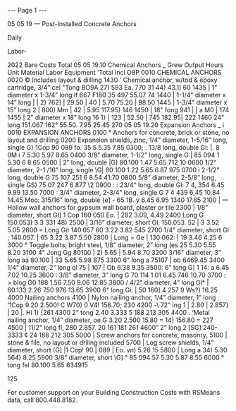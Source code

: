 

--- Page 1 ---

05 05 19 — Post-Installed Concrete Anchors

Daily

Labor-

2022 Bare Costs Total
05 05 19.10 Chemical Anchors _ Grew Output Hours Unit Material Labor Equipment ‘Total Incl O8P
0010 CHEMICAL ANCHORS
0020 © Includes layout & diilling
1430 ' Chemical anchor, w/tod & epoxy cartridge, 3/4” cel "Tong BO9A 27) 593 Ea. 770 31 44) 43.1] 60
1435 | 1” diameter x 1-3/4” long if 667 F180 35 497 55.07 74
1440 | 1-1/4" diameter x 14” long | | 2) 762] | 29.50 | 40 | 5.70 75.20 | 98.50
1445 | 1-3/4" diameter x 15” long 2 | 800) Mm | 42 | 5.95 117.95) 146
1450 | 18" fong 941 | | a M0 | 174
1455 | 2" diameter x 18” long 16 1} | 123 | 52.50 | 745 182.95| 222
1460 24" long 151.067 162° 55.50. 7.95 25.45 270
05 05 19.20 Expansion Anchors _ i
0010 EXPANSION ANCHORS
0100 ° Anchors for concrete, brick or stone, no layout and drilling
0200 Expansion shields, zinc, 1/4” diameter, 1-5/16" long, single G} 1Cop 90 089 fo. 35 5 5.35 7.85
0300; . 13/8 long, double Gl: |. 8 0M i 7 5.30 5.97 8.65
0400 3/8” diameter, 1-1/2” long, single G | 85 094 1 5.30 6 8.65
0500 | 2” long, double |G] 80.100 1.47 5.65 712 10
0600 1/2" diameter, 2-1 /16” long, single \G| 80 100 1.22 5.65 6.87 975
0700 i 2-1/2" long, double G 75 107 251 6 8.54 41.70
0800 5/8” diameter, 2-5/8” long, single GS) 75 07 247 6 877 \2
0900 : : 23/4" long, double Gl: 7 4, 354 6.45 9.99 13.50
7000 : 3/4” diameter, 2-3/4” long, single G 7 4 439 6,45 10.84 14.45
Moo: 315/16” long, double {e] - 65 1B. y 6.45 6.95 1340 17.85
2100 | — Hollow wall anchors for gypsum wall board, plaster or tile
2300 | 1/8” diameter, short GI] 1 Cop 160 050 Eo. | 282 3.09, 4.49
2400 Long G 150.053) 3 3 331 48)
2500 | 3/16” diameter, short Gl. 150.053. 52 | 3 3.52 5.05
2600 = Long Git 140.057 60 3.22 3.82 545
2700 1/4" diameter, short Gl ; 140.057. | 65 3.22 3.87 5.50
2800 | Long = Ge | 130 062: | 19 3.46 4.25 6
3000 ° Toggle bolts, bright steel, 1/8” diameter, 2” long (es 25 5.30 5.55 8.20
3100 4" Jong Gg 80100 | 2) 5.65 | 5.94 8.70
3200 3/16" diameter, 3” long aa 80.100 | 33 5.65 5.98 875
3300 6" long a 75107 | ob 6469.45
3400 1/4" diameter, 2” long ql 75 | 107 | Ob 6.38 9.35
3500: 6” tong G] 1 14: a 6.45 7.02 10.25
3600 : 3/8” diameter, 3” long G 70 114 1.01 6.45 746 10.70
3700 : > blog G0 188 1.56 7.50 9.06 12.85
3800 / 4/2" diameter, 4” long Gl* | 60.133 2.26 750 976 13.65
3900 6" long Gi. | 50 160] 4 257 9 Ws?) 16.25
4000 Nailing anchors
4100 | Nylon nailing anchor, 1/4” diameter, 1” long ‘1Cop 9.20 2.500! C W70) 0 V4! 158.70; 230
4200 \-\ 72" ing 1 | 2.80 | 2.857} | 20 |. Hl 1) {261
4300 2” tong 2.40 3.333 5 188 213 305
4400 . ‘Metal nailing anchor, 1/4” diameter, oe G 3.20 2.500 15.80 = 14] 156.80 = 227
4500 | 11/2" long fl, 280 2.857. 20 161 181 261
4600” 2” long 2 [SG] 240-3333 ¢ 24 188 212 305
5000 | Screw anchors for concrete, masonry,
5100 | stone & file, no layout or driling included
5700 | Log screw shields, 1/4” diameter, short (G] |1 Cop! 90 | 089 | Eo. vn) 5.26 15
5800 | Long a 34) 5.30 564) 8.25
5900 3/8” diameter, short \G] ° 85 094 57 5.30 5.87 8.55
6000 ° tong fel 80.100 5.65 634915

125

For customer support on your Building Construction Costs with RSMeans data, call 800.448.8182.
